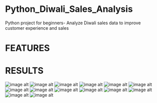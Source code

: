 # Python_Diwali_Sales_Analysis
Python project for beginners- Analyze Diwali sales data to improve customer experience and sales

# FEATURES

# RESULTS
![image alt](https://github.com/madhuritili/Python-Diwali-Sales-Analysis/blob/11e503124c605a6e7cd430882563a8af2a1247aa/download.png)
![image alt](https://github.com/madhuritili/Python-Diwali-Sales-Analysis/blob/45f12c8a34965c8a9d6e505efcf1e5935d22d9c5/download%20(1).png)
![image alt](https://github.com/madhuritili/Python-Diwali-Sales-Analysis/blob/fd40d7323a272838796e5021d2aa4a720eaf94f3/download%20(2).png)
![image alt](https://github.com/madhuritili/Python-Diwali-Sales-Analysis/blob/74ef028f9dc00335faa70ccd6925d280edb235cb/download%20(3).png )
![image alt](https://github.com/madhuritili/Python-Diwali-Sales-Analysis/blob/74ef028f9dc00335faa70ccd6925d280edb235cb/download%20(4).png )
![image alt](https://github.com/madhuritili/Python-Diwali-Sales-Analysis/blob/74ef028f9dc00335faa70ccd6925d280edb235cb/download%20(5).png )
![image alt](https://github.com/madhuritili/Python-Diwali-Sales-Analysis/blob/74ef028f9dc00335faa70ccd6925d280edb235cb/download%20(6).png )
![image alt](https://github.com/madhuritili/Python-Diwali-Sales-Analysis/blob/74ef028f9dc00335faa70ccd6925d280edb235cb/download%20(7).png )
![image alt](https://github.com/madhuritili/Python-Diwali-Sales-Analysis/blob/74ef028f9dc00335faa70ccd6925d280edb235cb/download%20(8).png )
![image alt](https://github.com/madhuritili/Python-Diwali-Sales-Analysis/blob/74ef028f9dc00335faa70ccd6925d280edb235cb/download%20(9).png )
![image alt](https://github.com/madhuritili/Python-Diwali-Sales-Analysis/blob/74ef028f9dc00335faa70ccd6925d280edb235cb/download%20(10).png )
![image alt](https://github.com/madhuritili/Python-Diwali-Sales-Analysis/blob/74ef028f9dc00335faa70ccd6925d280edb235cb/download%20(11).png )
![image alt](https://github.com/madhuritili/Python-Diwali-Sales-Analysis/blob/74ef028f9dc00335faa70ccd6925d280edb235cb/download%20(12).png )
![image alt](https://github.com/madhuritili/Python-Diwali-Sales-Analysis/blob/74ef028f9dc00335faa70ccd6925d280edb235cb/download%20(13).png )
